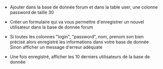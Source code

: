 - Ajouter dans la base de donnée forum et dans la table user, une colonne password de taille 30

- Créer un formulaire qui va vous permettre d'enregistrer un nouvel utilisateur dans la base de donnée forum

- Si toutes les colonnes "login", "password", nom, prenom son bien précisé alors enregistré les informations dans votre base de donnée
Sinon afficher un message d'erreur adéquate 

- Une fois enregistré, afficher les 10 derniers utilisateurs de la base de donnée